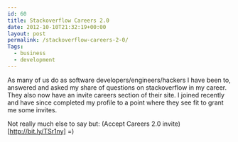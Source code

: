 ```yaml
---
id: 60
title: Stackoverflow Careers 2.0
date: 2012-10-10T21:32:19+00:00
layout: post
permalink: /stackoverflow-careers-2-0/
Tags:
  - business
  - development
---
```

As many of us do as software developers/engineers/hackers I have been to, answered and asked my share of questions on stackoverflow in my career.
 They also now have an invite careers section of their site.
 I joined recently and have since completed my profile to a point where they see fit to grant me some invites.  

Not really much else to say but: (Accept Careers 2.0 invite)[http://bit.ly/TSr1ny] =)
